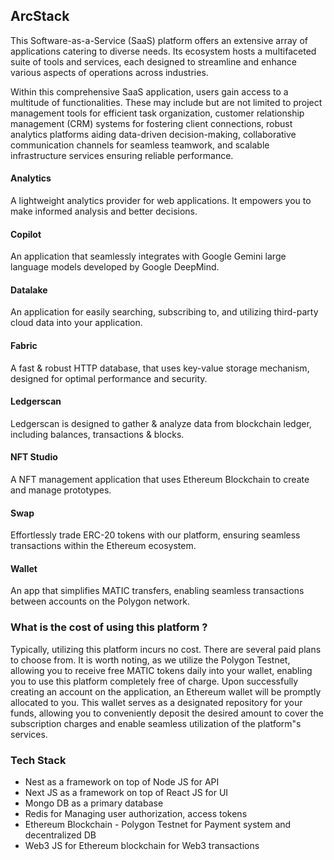 ## ArcStack
This Software-as-a-Service (SaaS) platform offers an extensive array of applications catering to diverse needs. Its ecosystem hosts a multifaceted suite of tools and services, each designed to streamline and enhance various aspects of operations across industries.

Within this comprehensive SaaS application, users gain access to a multitude of functionalities. These may include but are not limited to project management tools for efficient task organization, customer relationship management (CRM) systems for fostering client connections, robust analytics platforms aiding data-driven decision-making, collaborative communication channels for seamless teamwork, and scalable infrastructure services ensuring reliable performance.

#### Analytics
A lightweight analytics provider for web applications. It empowers you to make informed analysis and better decisions.

#### Copilot
An application that seamlessly integrates with Google Gemini large language models developed by Google DeepMind.

#### Datalake
An application for easily searching, subscribing to, and utilizing third-party cloud data into your application.

#### Fabric
A fast & robust HTTP database, that uses key-value storage mechanism, designed for optimal performance and security.

#### Ledgerscan
Ledgerscan is designed to gather & analyze data from blockchain ledger, including balances, transactions & blocks.

#### NFT Studio
A NFT management application that uses Ethereum Blockchain to create and manage prototypes.

#### Swap
Effortlessly trade ERC-20 tokens with our platform, ensuring seamless transactions within the Ethereum ecosystem.

#### Wallet
An app that simplifies MATIC transfers, enabling seamless transactions between accounts on the Polygon network.


### What is the cost of using this platform ?
Typically, utilizing this platform incurs no cost. There are several paid plans to choose from. It is worth noting, as we utilize the Polygon Testnet, allowing you to receive free MATIC tokens daily into your wallet, enabling you to use this platform completely free of charge. Upon successfully creating an account on the application, an Ethereum wallet will be promptly allocated to you. This wallet serves as a designated repository for your funds, allowing you to conveniently deposit the desired amount to cover the subscription charges and enable seamless utilization of the platform"s services.


### Tech Stack
* Nest as a framework on top of Node JS for API
* Next JS as a framework on top of React JS for UI
* Mongo DB as a primary database
* Redis for Managing user authorization, access tokens
* Ethereum Blockchain - Polygon Testnet for Payment system and decentralized DB
* Web3 JS for Ethereum blockchain for Web3 transactions